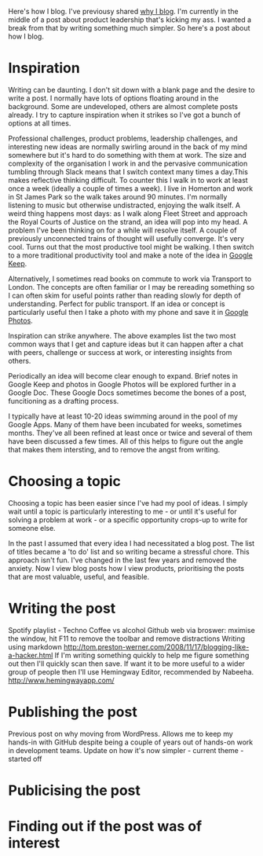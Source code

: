Here's how I blog. 
I've previousy shared [why I blog](https://scottcolfer.com/2019/06/19/blogging-product-leader.html). I'm currently in the middle of a post about product leadership that's kicking my ass. I wanted a break from that by writing something much simpler. So here's a post about how I blog.

# Inspiration

Writing can be daunting. I don't sit down with a blank page and the desire to write a post. I normally have lots of options floating around in the background. Some are undeveloped, others are almost complete posts already. I try to capture inspiration when it strikes so I've got a bunch of options at all times.

Professional challenges, product problems, leadership challenges, and interesting new ideas are normally swirling around in the back of my mind somewhere but it's hard to do something with them at work. The size and complexity of the organisation I work in and the pervasive communication tumbling through Slack means that I switch context many times a day.This makes reflective thinking difficult. To counter this I walk in to work at least once a week (ideally a couple of times a week). I live in Homerton and work in St James Park so the walk takes around 90 minutes. I'm normally listening to music but otherwise undistracted, enjoying the walk itself. A weird thing happens most days: as I walk along Fleet Street and approach the Royal Courts of Justice on the strand, an idea will pop into my head. A problem I've been thinking on for a while will resolve itself. A couple of previously unconnected trains of thought will usefully converge. It's very cool. Turns out that the most productive tool might be walking. I then switch to a more traditional productivity tool and make a note of the idea in [Google Keep](https://www.google.com/keep/). 

Alternatively, I sometimes read books on commute to work via Transport to London. The concepts are often familiar or I may be rereading something so I can often skim for useful points rather than reading slowly for depth of understanding. Perfect for public transport. If an idea or concept is particularly useful then I take a photo with my phone and save it in [Google Photos](https://www.google.com/photos/about/).

Inspiration can strike anywhere. The above examples list the two most common ways that I get and capture ideas but it can happen after a chat with peers, challenge or success at work, or interesting insights from others.

Periodically an idea will become clear enough to expand. Brief notes in Google Keep and photos in Google Photos will be explored further in a Google Doc. These Google Docs sometimes become the bones of a post, funcitioning as a drafting process.

I typically have at least 10-20 ideas swimming around in the pool of my Google Apps. Many of them have been incubated for weeks, sometimes months. They've all been refined at least once or twice and several of them have been discussed a few times. All of this helps to figure out the angle that makes them intersting, and to remove the angst from writing.

# Choosing a topic

Choosing a topic has been easier since I've had my pool of ideas. I simply wait until a topic is particularly interesting to me - or until it's useful for solving a problem at work - or a specific opportunity crops-up to write for someone else. 

In the past I assumed that every idea I had necessitated a blog post. The list of titles became a 'to do' list and so writing became a stressful chore. This approach isn't fun. I've changed in the last few years and removed the anxiety. Now I view blog posts how I view products, prioritising the posts that are most valuable, useful, and feasible.

# Writing the post

Spotify playlist - Techno
Coffee vs alcohol
Github web via broswer: mximise the window, hit F11 to remove the toolbar and remove distractions
Writing using markdown http://tom.preston-werner.com/2008/11/17/blogging-like-a-hacker.html
If I'm writing something quickly to help me figure something out then I'll quickly scan then save.
If want it to be more useful to a wider group of people then I'll use Hemingway Editor, recommended by Nabeeha. http://www.hemingwayapp.com/

# Publishing the post

Previous post on why moving from WordPress.
Allows me to keep my hands-in with GitHub despite being a couple of years out of hands-on work in development teams.
Update on how it's now simpler - current theme - started off 

# Publicising the post

# Finding out if the post was of interest
